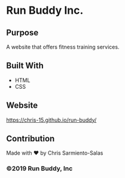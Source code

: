 # Run Buddy Inc.

## Purpose
A website that offers fitness training services.

## Built With
* HTML 
* CSS

## Website
https://chris-15.github.io/run-buddy/

## Contribution
Made with ❤️ by Chris Sarmiento-Salas

### ©️2019 Run Buddy, Inc
